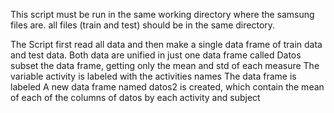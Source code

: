 This script must be run in the same  working directory where the samsung files are. 
all files (train and test) should be in the same directory.

The Script first read all data and then make a single data frame of train data and test data.
Both data are unified in just one data frame called Datos
subset the data frame, getting only the mean and std of each measure
The variable activity is labeled with the activities names
The data frame is labeled
A new data frame named datos2 is created, which contain the mean of each of the columns of datos by each activity and subject
